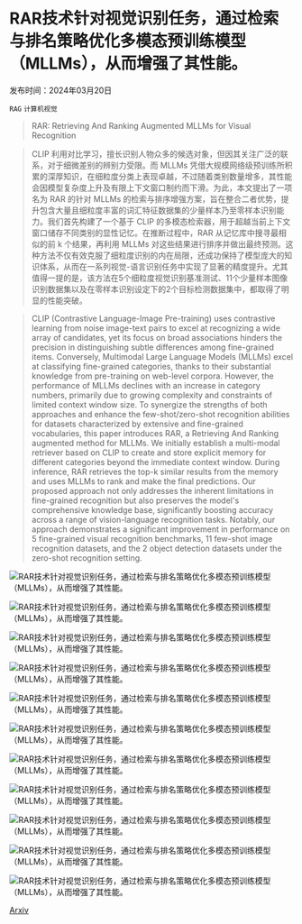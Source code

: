 # RAR技术针对视觉识别任务，通过检索与排名策略优化多模态预训练模型（MLLMs），从而增强了其性能。

发布时间：2024年03月20日

`RAG` `计算机视觉`

> RAR: Retrieving And Ranking Augmented MLLMs for Visual Recognition

> CLIP 利用对比学习，擅长识别人物众多的候选对象，但因其关注广泛的联系，对于细微差别的辨别力受限。而 MLLMs 凭借大规模网络级预训练所积累的深厚知识，在细粒度分类上表现卓越，不过随着类别数量增多，其性能会因模型复杂度上升及有限上下文窗口制约而下滑。为此，本文提出了一项名为 RAR 的针对 MLLMs 的检索与排序增强方案，旨在整合二者优势，提升包含大量且细粒度丰富的词汇特征数据集的少量样本乃至零样本识别能力。我们首先构建了一个基于 CLIP 的多模态检索器，用于超越当前上下文窗口储存不同类别的显性记忆。在推断过程中，RAR 从记忆库中搜寻最相似的前 k 个结果，再利用 MLLMs 对这些结果进行排序并做出最终预测。这种方法不仅有效克服了细粒度识别的内在局限，还成功保持了模型庞大的知识体系，从而在一系列视觉-语言识别任务中实现了显著的精度提升。尤其值得一提的是，该方法在5个细粒度视觉识别基准测试、11个少量样本图像识别数据集以及在零样本识别设定下的2个目标检测数据集中，都取得了明显的性能突破。

> CLIP (Contrastive Language-Image Pre-training) uses contrastive learning from noise image-text pairs to excel at recognizing a wide array of candidates, yet its focus on broad associations hinders the precision in distinguishing subtle differences among fine-grained items. Conversely, Multimodal Large Language Models (MLLMs) excel at classifying fine-grained categories, thanks to their substantial knowledge from pre-training on web-level corpora. However, the performance of MLLMs declines with an increase in category numbers, primarily due to growing complexity and constraints of limited context window size. To synergize the strengths of both approaches and enhance the few-shot/zero-shot recognition abilities for datasets characterized by extensive and fine-grained vocabularies, this paper introduces RAR, a Retrieving And Ranking augmented method for MLLMs. We initially establish a multi-modal retriever based on CLIP to create and store explicit memory for different categories beyond the immediate context window. During inference, RAR retrieves the top-k similar results from the memory and uses MLLMs to rank and make the final predictions. Our proposed approach not only addresses the inherent limitations in fine-grained recognition but also preserves the model's comprehensive knowledge base, significantly boosting accuracy across a range of vision-language recognition tasks. Notably, our approach demonstrates a significant improvement in performance on 5 fine-grained visual recognition benchmarks, 11 few-shot image recognition datasets, and the 2 object detection datasets under the zero-shot recognition setting.

![RAR技术针对视觉识别任务，通过检索与排名策略优化多模态预训练模型（MLLMs），从而增强了其性能。](../../../paper_images/2403.13805/x1.png)

![RAR技术针对视觉识别任务，通过检索与排名策略优化多模态预训练模型（MLLMs），从而增强了其性能。](../../../paper_images/2403.13805/x2.png)

![RAR技术针对视觉识别任务，通过检索与排名策略优化多模态预训练模型（MLLMs），从而增强了其性能。](../../../paper_images/2403.13805/x3.png)

![RAR技术针对视觉识别任务，通过检索与排名策略优化多模态预训练模型（MLLMs），从而增强了其性能。](../../../paper_images/2403.13805/x4.png)

![RAR技术针对视觉识别任务，通过检索与排名策略优化多模态预训练模型（MLLMs），从而增强了其性能。](../../../paper_images/2403.13805/x5.png)

![RAR技术针对视觉识别任务，通过检索与排名策略优化多模态预训练模型（MLLMs），从而增强了其性能。](../../../paper_images/2403.13805/x6.png)

![RAR技术针对视觉识别任务，通过检索与排名策略优化多模态预训练模型（MLLMs），从而增强了其性能。](../../../paper_images/2403.13805/x7.png)

![RAR技术针对视觉识别任务，通过检索与排名策略优化多模态预训练模型（MLLMs），从而增强了其性能。](../../../paper_images/2403.13805/x8.png)

![RAR技术针对视觉识别任务，通过检索与排名策略优化多模态预训练模型（MLLMs），从而增强了其性能。](../../../paper_images/2403.13805/x9.png)

![RAR技术针对视觉识别任务，通过检索与排名策略优化多模态预训练模型（MLLMs），从而增强了其性能。](../../../paper_images/2403.13805/x10.png)

![RAR技术针对视觉识别任务，通过检索与排名策略优化多模态预训练模型（MLLMs），从而增强了其性能。](../../../paper_images/2403.13805/x11.png)

[Arxiv](https://arxiv.org/abs/2403.13805)
